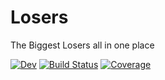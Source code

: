 # Losers
The Biggest Losers all in one place

[![Dev](https://img.shields.io/badge/docs-dev-blue.svg)](https://Dale-Black.github.io/Losers.jl/dev)
[![Build Status](https://github.com/Dale-Black/Losers.jl/workflows/CI/badge.svg)](https://github.com/Dale-Black/Losers.jl/actions)
[![Coverage](https://codecov.io/gh/Dale-Black/Losers.jl/branch/master/graph/badge.svg)](https://codecov.io/gh/Dale-Black/Losers.jl)
